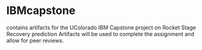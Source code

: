 # IBMcapstone
contains artifacts for the UColorado IBM Capstone project on Rocket Stage Recovery prediction
Artifacts will be used to complete the assignment and allow for peer reviews.
